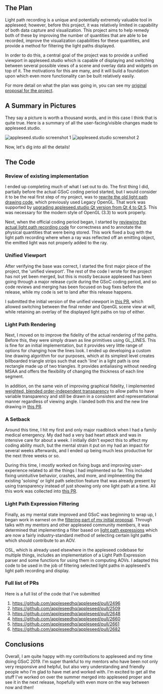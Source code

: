 ## The Plan

Light path recording is a unique and potentially extremely valuable tool in appleseed; however, before this project, it was relatively limited in capability of both data capture and visualization. This project aims to help remedy both of these by improving the number of quantities that are able to be recorded, improve the visualization capabilities for these quantities, and provide a method for filtering the light paths displayed.

In order to do this, a central goal of the project was to provide a unified viewport in appleseed.studio which is capable of displaying and switching between several possible views of a scene and overlay data and widgets on top of it. The motivations for this are many, and it will build a foundation upon which even more functionality can be built relatively easily.

For more detail on what the plan was going in, you can see my [original proposal for the project](https://github.com/termhn/gsoc-2019/blob/master/appleseed-proposal.md).

## A Summary in Pictures

They say a picture is worth a thousand words, and in this case I think that is quite true. Here is a summary of all the user-facing/visible changes made to appleseed.studio.

![appleseed.studio screenshot 1](https://cdn.discordapp.com/attachments/575767129819840534/613558171293843456/snip1.PNG)
![appleseed.studio screenshot 2](https://cdn.discordapp.com/attachments/575767129819840534/613558173642522635/snip2.PNG)

Now, let's dig into all the details!

## The Code

### Review of existing implementation

I ended up completing much of what I set out to do. The first thing I did, partially before the actual GSoC coding period started, but I would consider it to be the real first step of my project, was to [rewrite the old light path drawing code](https://github.com/appleseedhq/appleseed/pull/2496), which previously used Legacy OpenGL. That work was supported by [upgrading appleseed.studio Qt version from Qt 4 to Qt 5](https://github.com/appleseedhq/appleseed/pull/2509). This was necessary for the modern style of OpenGL (3.3) to work properly.

Next, when the official coding period began, I started by [reviewing the actual light path recording code](https://github.com/appleseedhq/appleseed/pull/2629) for correctness and to annotate the physical quantities that were being stored. This work fixed a bug with the light path recording where when a ray was reflected off an emitting object, the emitted light was not properly added to the ray.

### Unified Viewport

After verifying the base was correct, I started the first major piece of the project, the 'unified viewport'. The rest of the code I wrote for the project has not yet been merged, but this is mostly because appleseed has been going through a major release cycle during the GSoC coding period, and so code reviews and merging has been focused on bug fixes before the release, while my code is set to land after this release happens.

I submitted the initial version of the unified viewport in [this PR](https://github.com/appleseedhq/appleseed/pull/2648), which allowed switching between the final render and OpenGL scene view at will, while retaining an overlay of the displayed light paths on top of either.

### Light Path Rendering

Next, I moved on to improve the fidelity of the actual rendering of the paths. Before this, they were simply drawn as line primitives using GL_LINES. This is fine for an initial implementation, but it provides very little range of options for changing how the lines look. I ended up developing a custom line drawing algorithm for our purposes, which at its simplest level creates billboarded triangle strips such that each 'line' in a light path is one rectangle made up of two triangles. It provides antialiasing without needing MSAA and offers the flexibility of changing the thickness of each line segment.

In addition, on the same vein of improving graphical fidelity, I implemented [weighted, blended order-independent transparency](http://jcgt.org/published/0002/02/09/paper.pdf) to allow paths to have variable transparency and still be drawn in a consistent and representational manner regardless of viewing angle. I landed both this and the new line drawing in [this PR](https://github.com/appleseedhq/appleseed/pull/2660).

### A Setback

Around this time, I hit my first and only major roadblock when I had a family medical emergency. My dad had a very bad heart attack and was in intensive care for about a week. I initially didn't expect this to affect my coding ability much, but the mental strain it put on my had an impact for several weeks afterwards, and I ended up being much less productive for the next three weeks or so.

During this time, I mostly worked on fixing bugs and improving user-experience related to all the things I had implmented so far. This included fixing unintuitive behavior, crashes, and more, and implmeenting the existing 'soloing' or light path selection feature that was already present by using transparency instead of just showing only one light path at a time. All this work was collected into [this PR](https://github.com/appleseedhq/appleseed/pull/2661).

### Light Path Expression Filtering

Finally, as my mental state improved and GSoC was beginning to wrap up, I began work in earnest on the [filtering part of my initial proposal](https://github.com/appleseedhq/appleseed/pull/2682). Through talks with my mentors and other appleseed community members, it was determined that implementing a filter based on [light path expressions](https://www.sidefx.com/docs/houdini/render/lpe.html) which are now a fairly industry-standard method of selecting certain light paths which should contribute to an AOV.

OSL, which is already used elsewhere in the appleseed codebase for multiple things, includes an implementation of a Light Path Expression parser and some functions for using them in computing AOVs. I adapted this code to be used in the job of filtering selected light paths in appleseed's light path recording and display.

### Full list of PRs

Here is a full list of the code that I've submitted
1. https://github.com/appleseedhq/appleseed/pull/2496
2. https://github.com/appleseedhq/appleseed/pull/2509
3. https://github.com/appleseedhq/appleseed/pull/2648
4. https://github.com/appleseedhq/appleseed/pull/2660
5. https://github.com/appleseedhq/appleseed/pull/2661
6. https://github.com/appleseedhq/appleseed/pull/2682

## Conclusions

Overall, I am quite happy with my contributions to appleseed and my time doing GSoC 2019. I'm super thankful to my mentors who have been not only very responsive and helpful, but also very understanding and friendly people who I'm glad to have met and worked with. I'm excited to get all the stuff I've worked on over the summer merged into appleseed proper and see it in the next release, hopefully with even more on the way between now and then!